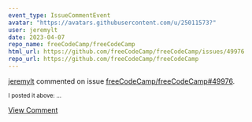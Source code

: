 ```yaml
---
event_type: IssueCommentEvent
avatar: "https://avatars.githubusercontent.com/u/25011573?"
user: jeremylt
date: 2023-04-07
repo_name: freeCodeCamp/freeCodeCamp
html_url: https://github.com/freeCodeCamp/freeCodeCamp/issues/49976
repo_url: https://github.com/freeCodeCamp/freeCodeCamp
---
```


<a href='https://github.com/jeremylt' target='_blank'>jeremylt</a> commented on issue <a href='https://github.com/freeCodeCamp/freeCodeCamp/issues/49976' target='_blank'>freeCodeCamp/freeCodeCamp#49976</a>.

<small>I posted it above:...</small>

<a href='https://github.com/freeCodeCamp/freeCodeCamp/issues/49976' target='_blank'>View Comment</a>